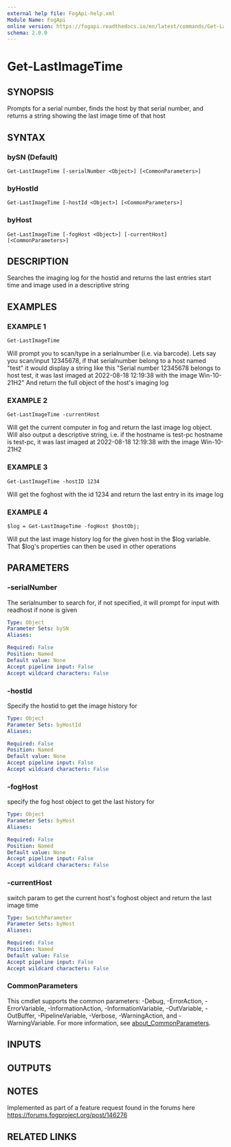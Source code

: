```yaml
---
external help file: FogApi-help.xml
Module Name: FogApi
online version: https://fogapi.readthedocs.io/en/latest/commands/Get-LastImageTime
schema: 2.0.0
---
```


# Get-LastImageTime

## SYNOPSIS
Prompts for a serial number, finds the host by that serial number, and returns a string showing the last image time of that host

## SYNTAX

### bySN (Default)
```
Get-LastImageTime [-serialNumber <Object>] [<CommonParameters>]
```

### byHostId
```
Get-LastImageTime [-hostId <Object>] [<CommonParameters>]
```

### byHost
```
Get-LastImageTime [-fogHost <Object>] [-currentHost] [<CommonParameters>]
```

## DESCRIPTION
Searches the imaging log for the hostid and returns the last entries start time and image used in a descriptive string

## EXAMPLES

### EXAMPLE 1
```
Get-LastImageTime
```

Will prompt you to scan/type in a serialnumber (i.e.
via barcode).
Lets say you scan/input 12345678, if that serialnumber belong to a host named "test" it would display a string like this
"Serial number 12345678 belongs to host test, it was last imaged at 2022-08-18 12:19:38 with the image Win-10-21H2"
And return the full object of the host's imaging log

### EXAMPLE 2
```
Get-LastImageTime -currentHost
```

Will get the current computer in fog and return the last image log object.
Will also output a descriptive string, i.e.
if the hostname is test-pc
hostname is test-pc, it was last imaged at 2022-08-18 12:19:38 with the image Win-10-21H2

### EXAMPLE 3
```
Get-LastImageTime -hostID 1234
```

Will get the foghost with the id 1234 and return the last entry in its image log

### EXAMPLE 4
```
$log = Get-LastImageTime -fogHost $hostObj;
```

Will put the last image history log for the given host in the $log variable.
That $log's properties can then be used in other operations

## PARAMETERS

### -serialNumber
The serialnumber to search for, if not specified, it will prompt for input with readhost if none is given

```yaml
Type: Object
Parameter Sets: bySN
Aliases:

Required: False
Position: Named
Default value: None
Accept pipeline input: False
Accept wildcard characters: False
```

### -hostId
Specify the hostid to get the image history for

```yaml
Type: Object
Parameter Sets: byHostId
Aliases:

Required: False
Position: Named
Default value: None
Accept pipeline input: False
Accept wildcard characters: False
```

### -fogHost
specify the fog host object to get the last history for

```yaml
Type: Object
Parameter Sets: byHost
Aliases:

Required: False
Position: Named
Default value: None
Accept pipeline input: False
Accept wildcard characters: False
```

### -currentHost
switch param to get the current host's foghost object and return the last image time

```yaml
Type: SwitchParameter
Parameter Sets: byHost
Aliases:

Required: False
Position: Named
Default value: False
Accept pipeline input: False
Accept wildcard characters: False
```

### CommonParameters
This cmdlet supports the common parameters: -Debug, -ErrorAction, -ErrorVariable, -InformationAction, -InformationVariable, -OutVariable, -OutBuffer, -PipelineVariable, -Verbose, -WarningAction, and -WarningVariable. For more information, see [about_CommonParameters](http://go.microsoft.com/fwlink/?LinkID=113216).

## INPUTS

## OUTPUTS

## NOTES
Implemented as part of a feature request found in the forums here https://forums.fogproject.org/post/146276

## RELATED LINKS
